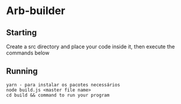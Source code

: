 # Arb-builder

## Starting
Create a src directory and place your code inside it, then execute the commands below


## Running
	yarn - para instalar os pacotes necessários 
	node build.js <master file name>
	cd build && command to run your program
